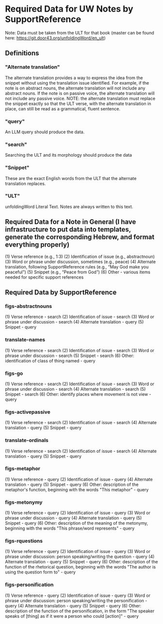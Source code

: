 # Required Data for UW Notes by SupportReference

Note: Data must be taken from the ULT for that book (master can be found here: https://git.door43.org/unfoldingWord/en_ult)

## Definitions

### "Alternate translation"
The alternate translation provides a way to express the idea from the snippet without using the translation issue identified. For example, if the note is on abstract nouns, the alternate translation will not include any abstract nouns. If the note is on passive voice, the alternate translation will not include any passive voice.
NOTE: the alternate translation must replace the snippet exactly so that the ULT verse, with the alternate translation in place, can still be read as a grammatical, fluent sentence.

### "query"
An LLM query should produce the data.

### "search"
Searching the ULT and its morphology should produce the data

### "Snippet"
These are the exact English words from the ULT that the alternate translation replaces.

### "ULT"
unfoldingWord Literal Text. Notes are always written to this text.

## Required Data for a Note in General (I have infrastructure to put data into templates, generate the corresponding Hebrew, and format everything properly)

(1) Verse reference (e.g., 1:3)
(2) Identification of issue (e.g., abstractnoun)
(3) Word or phrase under discussion, sometimes (e.g., peace)
(4) Alternate translation, following SupportReference rules (e.g., “May God make you peaceful”)
(5) Snippet (e.g., “Peace from God”)
(6) Other - various items needed for specific support references

## Required Data by SupportReference

### figs-abstractnouns

(1) Verse reference - search
(2) Identification of issue - search
(3) Word or phrase under discussion - search
(4) Alternate translation - query
(5) Snippet - query

### translate-names

(1) Verse reference - search
(2) Identification of issue - search
(3) Word or phrase under discussion - search
(5) Snippet - search
(6) Other: identification of class of thing named - query

### figs-go

(1) Verse reference - search
(2) Identification of issue - search
(3) Word or phrase under discussion - search
(4) Alternate translation - search
(5) Snippet - search
(6) Other: identify places where movement is not view - query

### figs-activepassive

(1) Verse reference - search
(2) Identification of issue - search
(4) Alternate translation - query
(5) Snippet - query

### translate-ordinals

(1) Verse reference - search
(2) Identification of issue - search
(4) Alternate translation - query
(5) Snippet - query

### figs-metaphor

(1) Verse reference - query
(2) Identification of issue - query
(4) Alternate translation - query
(5) Snippet - query
(6) Other: description of the metaphor's function, beginning with the words "This metaphor" - query

### figs-metonymy

(1) Verse reference - query
(2) Identification of issue - query
(3) Word or phrase under discussion - query
(4) Alternate translation - query
(5) Snippet - query
(6) Other: description of the meaning of the metonymy, beginning with the words "This phrase/word represents" - query

### figs-rquestions

(1) Verse reference - query
(2) Identification of issue - query
(3) Word or phrase under discussion: person speaking/writing the question - query
(4) Alternate translation - query
(5) Snippet - query
(6) Other: description of the function of the rhetorical question, beginning with the words "The author is using the question form to" - query

### figs-personification

(1) Verse reference - query
(2) Identification of issue - query
(3) Word or phrase under discussion: person speaking/writing the personification - query
(4) Alternate translation - query
(5) Snippet - query
(6) Other: description of the function of the personification, in the form "The speaker speaks of [thing] as if it were a person who could [action]" - query